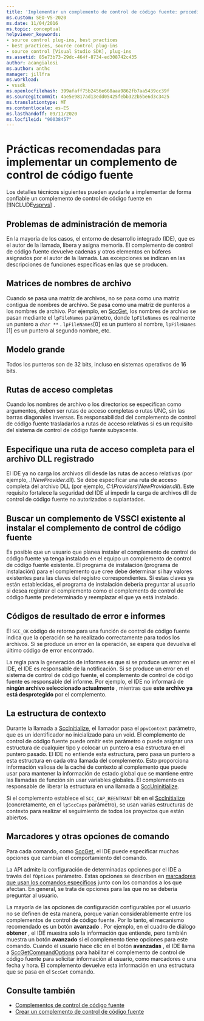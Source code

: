 ```yaml
---
title: 'Implementar un complemento de control de código fuente: procedimientos recomendados'
ms.custom: SEO-VS-2020
ms.date: 11/04/2016
ms.topic: conceptual
helpviewer_keywords:
- source control plug-ins, best practices
- best practices, source control plug-ins
- source control [Visual Studio SDK], plug-ins
ms.assetid: 85e73b73-29dc-464f-8734-ed308742c435
author: acangialosi
ms.author: anthc
manager: jillfra
ms.workload:
- vssdk
ms.openlocfilehash: 399afaff75b2456e668aaa9862fb7aa5439cc39f
ms.sourcegitcommit: 4ae5e9817ad13edd05425febb322b5be6d3c3425
ms.translationtype: MT
ms.contentlocale: es-ES
ms.lasthandoff: 09/11/2020
ms.locfileid: "90038457"
---
```

# <a name="best-practices-for-implementing-a-source-control-plug-in"></a>Prácticas recomendadas para implementar un complemento de control de código fuente
Los detalles técnicos siguientes pueden ayudarle a implementar de forma confiable un complemento de control de código fuente en [!INCLUDE[vsprvs](../code-quality/includes/vsprvs_md.md)] .

## <a name="memory-management-issues"></a>Problemas de administración de memoria
 En la mayoría de los casos, el entorno de desarrollo integrado (IDE), que es el autor de la llamada, libera y asigna memoria. El complemento de control de código fuente devuelve cadenas y otros elementos en búferes asignados por el autor de la llamada. Las excepciones se indican en las descripciones de funciones específicas en las que se producen.

## <a name="arrays-of-file-names"></a>Matrices de nombres de archivo
 Cuando se pasa una matriz de archivos, no se pasa como una matriz contigua de nombres de archivo. Se pasa como una matriz de punteros a los nombres de archivo. Por ejemplo, en [SccGet](../extensibility/sccget-function.md), los nombres de archivo se pasan mediante el `lpFileNames` parámetro, donde `lpFileNames` es realmente un puntero a `char **` . `lpFileNames`[0] es un puntero al nombre, `lpFileNames` [1] es un puntero al segundo nombre, etc.

## <a name="large-model"></a>Modelo grande
 Todos los punteros son de 32 bits, incluso en sistemas operativos de 16 bits.

## <a name="fully-qualified-paths"></a>Rutas de acceso completas
 Cuando los nombres de archivo o los directorios se especifican como argumentos, deben ser rutas de acceso completas o rutas UNC, sin las barras diagonales inversas. Es responsabilidad del complemento de control de código fuente trasladarlos a rutas de acceso relativas si es un requisito del sistema de control de código fuente subyacente.

## <a name="specify-a-fully-qualified-path-for-the-registered-dll"></a>Especifique una ruta de acceso completa para el archivo DLL registrado
 El IDE ya no carga los archivos dll desde las rutas de acceso relativas (por ejemplo, *.\NewProvider.dll*). Se debe especificar una ruta de acceso completa del archivo DLL (por ejemplo, *C:\Providers\NewProvider.dll*). Este requisito fortalece la seguridad del IDE al impedir la carga de archivos dll de control de código fuente no autorizados o suplantados.

## <a name="check-for-an-existing-vssci-plug-in-when-you-install-your-source-control-plug-in"></a>Buscar un complemento de VSSCI existente al instalar el complemento de control de código fuente
 Es posible que un usuario que planea instalar el complemento de control de código fuente ya tenga instalado en el equipo un complemento de control de código fuente existente. El programa de instalación (programa de instalación) para el complemento que cree debe determinar si hay valores existentes para las claves del registro correspondientes. Si estas claves ya están establecidas, el programa de instalación debería preguntar al usuario si desea registrar el complemento como el complemento de control de código fuente predeterminado y reemplazar el que ya está instalado.

## <a name="error-result-codes-and-reporting"></a>Códigos de resultado de error e informes
 El `SCC_OK` código de retorno para una función de control de código fuente indica que la operación se ha realizado correctamente para todos los archivos. Si se produce un error en la operación, se espera que devuelva el último código de error encontrado.

 La regla para la generación de informes es que si se produce un error en el IDE, el IDE es responsable de la notificación. Si se produce un error en el sistema de control de código fuente, el complemento de control de código fuente es responsable del informe. Por ejemplo, el IDE no informará de **ningún archivo seleccionado actualmente** , mientras que **este archivo ya está desprotegido** por el complemento.

## <a name="the-context-structure"></a>La estructura de contexto
 Durante la llamada a [SccInitialize](../extensibility/sccinitialize-function.md), el llamador pasa el `ppvContext` parámetro, que es un identificador no inicializado para un void. El complemento de control de código fuente puede omitir este parámetro o puede asignar una estructura de cualquier tipo y colocar un puntero a esa estructura en el puntero pasado. El IDE no entiende esta estructura, pero pasa un puntero a esta estructura en cada otra llamada del complemento. Esto proporciona información valiosa de la caché de contexto al complemento que puede usar para mantener la información de estado global que se mantiene entre las llamadas de función sin usar variables globales. El complemento es responsable de liberar la estructura en una llamada a [SccUninitialize](../extensibility/sccuninitialize-function.md).

 Si el complemento establece el `SCC_CAP_REENTRANT` bit en el [SccInitialize](../extensibility/sccinitialize-function.md) (concretamente, en el `lpSccCaps` parámetro), se usan varias estructuras de contexto para realizar el seguimiento de todos los proyectos que están abiertos.

## <a name="bitflags-and-other-command-options"></a>Marcadores y otras opciones de comando
 Para cada comando, como [SccGet](../extensibility/sccget-function.md), el IDE puede especificar muchas opciones que cambian el comportamiento del comando.

 La API admite la configuración de determinadas opciones por el IDE a través del `fOptions` parámetro. Estas opciones se describen en [marcadores que usan los comandos específicos](../extensibility/bitflags-used-by-specific-commands.md) junto con los comandos a los que afectan. En general, se trata de opciones para las que no se debería preguntar al usuario.

 La mayoría de las opciones de configuración configurables por el usuario no se definen de esta manera, porque varían considerablemente entre los complementos de control de código fuente. Por lo tanto, el mecanismo recomendado es un botón **avanzado** . Por ejemplo, en el cuadro de diálogo **obtener** , el IDE muestra solo la información que entiende, pero también muestra un botón **avanzado** si el complemento tiene opciones para este comando. Cuando el usuario hace clic en el botón **avanzadas** , el IDE llama a [SccGetCommandOptions](../extensibility/sccgetcommandoptions-function.md) para habilitar el complemento de control de código fuente para solicitar información al usuario, como marcadores o una fecha y hora. El complemento devuelve esta información en una estructura que se pasa en el `SccGet` comando.

## <a name="see-also"></a>Consulte también
- [Complementos de control de código fuente](../extensibility/source-control-plug-ins.md)
- [Crear un complemento de control de código fuente](../extensibility/internals/creating-a-source-control-plug-in.md)
